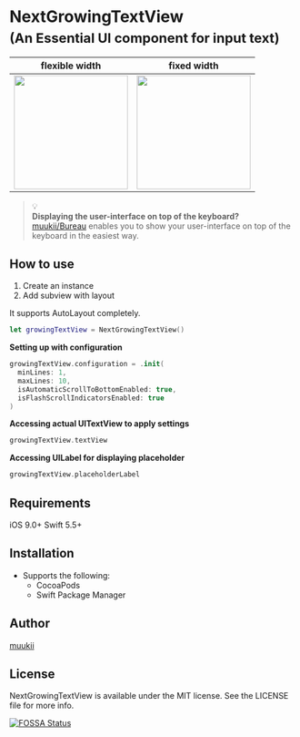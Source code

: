 # NextGrowingTextView <sub> <br/>(An Essential UI component for input text)</sub>

|flexible width | fixed width |
|---|---|
|<img width=200px src="https://user-images.githubusercontent.com/1888355/156420538-76b2d75b-ca50-46f0-b95f-056d2ef30953.gif" />|<img width=200px src="https://user-images.githubusercontent.com/1888355/156420669-f1a8003e-cd43-41c3-b482-7a5baf9d5561.gif" />|

> 💡  
**Displaying the user-interface on top of the keyboard?**  
[muukii/Bureau](https://github.com/muukii/Bureau) enables you to show your user-interface on top of the keyboard in the easiest way.


## How to use

1. Create an instance
2. Add subview with layout

It supports AutoLayout completely.

```swift
let growingTextView = NextGrowingTextView()
```

**Setting up with configuration**

```swift
growingTextView.configuration = .init(
  minLines: 1,
  maxLines: 10,
  isAutomaticScrollToBottomEnabled: true,
  isFlashScrollIndicatorsEnabled: true
)
```

**Accessing actual UITextView to apply settings**
```swift
growingTextView.textView
```

**Accessing UILabel for displaying placeholder**

```swift
growingTextView.placeholderLabel
```

## Requirements

iOS 9.0+ Swift 5.5+

## Installation

- Supports the following:
  - CocoaPods
  - Swift Package Manager

## Author

[muukii](https://github.com/muukii)

## License

NextGrowingTextView is available under the MIT license. See the LICENSE file for more info.

[![FOSSA Status](https://app.fossa.io/api/projects/git%2Bgithub.com%2Fmuukii%2FNextGrowingTextView.svg?type=large)](https://app.fossa.io/projects/git%2Bgithub.com%2Fmuukii%2FNextGrowingTextView?ref=badge_large)
